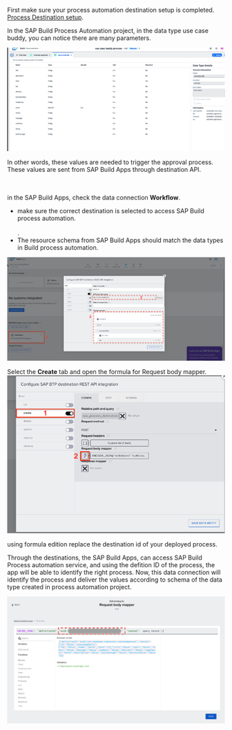 
First make sure your process automation destination setup is completed. <a href="https://developers.sap.com/tutorials/spa-create-service-instance-destination.html">Process Destination setup</a>.

In the SAP Build Process Automation project, in the data type use case buddy, you can notice there are many parameters. 

![](images/datatypes.png)

In other words, these values are needed to trigger the approval process. These values are sent from SAP Build Apps through destination API. 

<Br><br>
in the SAP Build Apps, check the data connection <b>Workflow</b>. 
- make sure the correct destination is selected to access SAP Build process automation.<br><br>.
- The resource schema from SAP Build Apps should match the data types in Build process automation. 

![](images/Schema.png)

Select the <b>Create</b> tab and open the formula for Request body mapper.
![](images/RBM.png)

using formula edition replace the destination id of your deployed process. 

Through the destinations, the SAP Build Apps, can access SAP Build Process automation service, and using the defition ID of the process, the app will be able to identify the right process. 
Now, this data connection will identify the process and deliver the values according to schema of the data type created in process automation project.

![](images/Formula.png)
